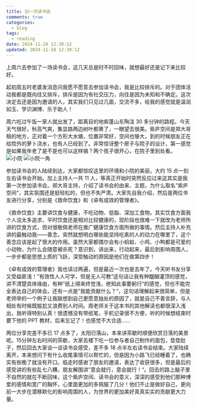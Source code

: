 ```yaml
---
title: 记一次读书会
comments: true
categories:
  - blog
tags:
  - reading
date: 2024-11-28 12:30:12
updated: 2024-11-28 12:30:12
---
```


上周六去参加了一场读书会，这几天总是时不时回味，就想最好还是记下来比较好。

起初周五时老婆发消息问我愿不愿意去参加读书会，我是比较排斥的。对于团体活动我都是既向往又排斥，排斥是因为有社交压力，向往是因为未知和不确定。这次决定去还是因为邀请的人，其实我们只见过几面，交流不多，给我的感觉就是温润如玉、学识渊博、乐于助人！

周六吃过午饭一家人就出发了，距离目的地紫蓬山东陶洼 30 多分钟的路程。今天天气很好，秋高气爽，集显路两边树叶都黄了，一眼望去很美。紫庐空间是郑大哥租的地方，正对着一个方形大水塘，位置非常好，空间也够大，到的时候朋友正在给院外的萝卜浇水，也有人已经到了。非常惊讶整个房子与院子的设计，第一感觉是如果我年老了是不是也可以这样搞？两个孩子很开心，在院子里到处看。
![小院](2024-11-29-reading-club/yard.jpg)
![小院一角](2024-11-29-reading-club/wall-corner.jpg)

参加读书会的人陆续到达，大家都惊叹这里的环境和小院的美丽，大约 15 点一刻左右读书会开始。加上主持人一共 11 人，等真正开始时突然反应过来这其实是我第一次参加读书会。郑大哥主持，介绍了读书会的由来、主题，为什么取名”紫庐空间“，其实氛围还是挺轻松的，但也不失严肃。大家先自我介绍，然后是两位书友进行分享，分别是《救命饮食》和《卓有成效的管理者》。

《救命饮食》主要讲饮食与健康，不吃动物、低脂、深加工食物。其实饮食方面我个人没太多追求，平时饮食还是相对比较健康的，现阶段也很难一下就改为老师所讲的饮食方式，但对很敬佩老师在推广健康饮食方面所做的事情。然后主持人补充讲的最触动我——善念，突然就想明白哪些能坚持吃素的人的动力在哪里了，这个善念应该是起了很大的作用。虽然大家都偶尔会有小蚂蚁、小鸡、小鸭都是可爱的小动物，为什么会随意被杀死？意识到，讲出来，行动起来，最后到影响周围人，一步步都是思想上质的飞跃，深受触动的原因是他们在做第四步！

《卓有成效的管理者》我也读过两遍，但是最近一次也是去年了。今天听书友分享又受益匪浅！”有效性人人可学，但是无人可教“这句话让我有种醍醐灌顶的感觉，讲不清楚具体缘由，有种”纸上得来终觉浅，绝知此事要躬行“的感觉，但也不能完全表达自己的体会。还有一点是”我能贡献什么？“，这句话理解起来很简单，但是老师举的一个例子让我联想到自己更愿意独处的原因了，就是自己不善言辞，与人相处有时候既尴尬又浪费别人时间。周老师关于这本书的其他解读也都很深入浅出，我听得特别认真！很遗憾没有带纸笔，手机记录很不方便，听的时候想结束时要下他的 PPT 教材，后来忘记了！也感觉不大合适……

两位分享完差不多已 17 点多了，太阳已落山，本来讲茶歇时顺便欣赏日落的美景呢。15分钟左右时间的茶歇，大家去楼下吃一位参与者自己制作的面包，垫垫肚子，然后回去大家谈一谈读书会感受，差不多 18 点半左右读书会结束。大家陆续离开，本来想问下有什么收尾事情可以帮忙的，但是因为小路飞已经睡着了，也确实有些晚了就没有开口。临走时感谢了朋友的邀请，表达了收获很多，但是最后的感受讲的有些乱七八糟，朋友解围讲”意会就行，意会就行！“。回去的路上脑子里不自然的就在不断回味，这个紫庐空间、读书会的意义，深深的感受到他们那种博爱的感情和宽广的胸怀，心里面更加的多佩服了几分！他们不止是做好自己，更向前一大步在潜移默化的影响周围的人，为世界的更加美好真真实实的贡献更大力量。
